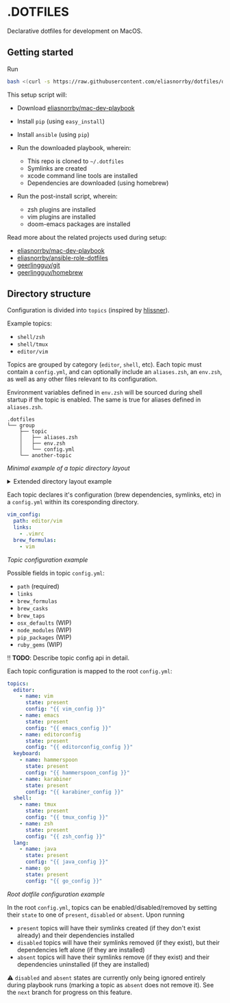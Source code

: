 # .DOTFILES

Declarative dotfiles for development on MacOS.

## Getting started

Run

```bash
bash <(curl -s https://raw.githubusercontent.com/eliasnorrby/dotfiles/develop/bootstrap.sh)
```

This setup script will:

- Download [eliasnorrby/mac-dev-playbook](https://github.com/eliasnorrby/mac-dev-playbook)
- Install `pip` (using `easy_install`)
- Install `ansible` (using `pip`)
- Run the downloaded playbook, wherein:
  - This repo is cloned to `~/.dotfiles`
  - Symlinks are created
  - xcode command line tools are installed
  - Dependencies are downloaded (using homebrew)
- Run the post-install script, wherein:

  - zsh plugins are installed
  - vim plugins are installed
  - doom-emacs packages are installed

Read more about the related projects used during setup:

- [eliasnorrby/mac-dev-playbook](https://github.com/eliasnorrby/mac-dev-playbook)
- [eliasnorrby/ansible-role-dotfiles](https://github.com/eliasnorrby/ansible-role-dotfiles)
- [geerlingguy/git](https://github.com/geerlingguy/ansible-role-git)
- [geerlingguy/homebrew](https://homebrewhub.com/geerlingguy/ansible-role-homebrew)

## Directory structure

Configuration is divided into `topics` (inspired by
[hlissner](https://github.com/hlissner/dotfiles)).

Example topics:

- `shell/zsh`
- `shell/tmux`
- `editor/vim`

Topics are grouped by category (`editor`, `shell`, etc). Each topic must contain
a `config.yml`, and can optionally include an `aliases.zsh`, an `env.zsh`, as
well as any other files relevant to its configuration.

Environment variables defined in `env.zsh` will be sourced during shell startup
if the topic is enabled. The same is true for aliases defined in `aliases.zsh`.

```
.dotfiles
└── group
    ├── topic
    │   ├── aliases.zsh
    │   ├── env.zsh
    │   └── config.yml
    └── another-topic
```

_Minimal example of a topic directory layout_

<details>
  <summary>Extended directory layout example</summary>

```
.dotfiles
├── editor
│   ├── editorconfig
│   │   └── config.yml
│   ├── emacs
│   │   ├── aliases.zsh
│   │   ├── config.yml
│   │   ├── doom
│   │   │   ├── config.el
│   │   │   ├── init.el
│   │   │   └── packages.el
│   │   └── env.zsh
│   └── vim
│       ├── aliases.zsh
│       ├── colors
│       │   ├── ayucustom.vim
│       │   ├── badwolf.vim
│       │   ├── goodwolf.vim
│       │   ├── lightline
│       │   │   ├── ayu.vim
│       │   │   └── ayucustom.vim
│       │   ├── nord.vim
│       │   └── solarized.vim
│       ├── config.yml
│       ├── env.zsh
│       └── gvimrc.vim
├── env
└── shell
   ├── alacritty
   │   ├── alacritty.yml
   │   ├── aliases.zsh
   │   └── config.yml
   ├── git
   │   ├── aliases.zsh
   │   └── config.yml
   ├── tmux
   │   ├── aliases.zsh
   │   ├── config.yml
   │   ├── env.zsh
   │   ├── scripts
   │   │   └── uptime-tmux-status.sh
   │   ├── tmux-cheatsheet.md
   │   ├── tmux.conf
   │   ├── tmux.remote.conf
   │   └── tmux.theme.conf
   └── zsh
       ├── aliases.zsh
       ├── completion.zsh
       ├── config.yml
       ├── config.zsh
       ├── fzf.zsh
       ├── keybinds.zsh
       ├── macos.zsh
       ├── plugins.zsh
       ├── prompt.zsh
       ├── remote.zsh
       └── utilities.zsh
```

</details>

Each topic declares it's configuration (brew dependencies, symlinks, etc) in a
`config.yml` within its coresponding directory.

```yaml
vim_config:
  path: editor/vim
  links:
    - .vimrc
  brew_formulas:
    - vim
```

_Topic configuration example_

Possible fields in topic `config.yml`:

- `path` (required)
- `links`
- `brew_formulas`
- `brew_casks`
- `brew_taps`
- `osx_defaults` (WIP)
- `node_modules` (WIP)
- `pip_packages` (WIP)
- `ruby_gems` (WIP)

:bangbang: **TODO**: Describe topic config api in detail.

Each topic configuration is mapped to the root `config.yml`:

```yaml
topics:
  editor:
    - name: vim
      state: present
      config: "{{ vim_config }}"
    - name: emacs
      state: present
      config: "{{ emacs_config }}"
    - name: editorconfig
      state: present
      config: "{{ editorconfig_config }}"
  keyboard:
    - name: hammerspoon
      state: present
      config: "{{ hammerspoon_config }}"
    - name: karabiner
      state: present
      config: "{{ karabiner_config }}"
  shell:
    - name: tmux
      state: present
      config: "{{ tmux_config }}"
    - name: zsh
      state: present
      config: "{{ zsh_config }}"
  lang:
    - name: java
      state: present
      config: "{{ java_config }}"
    - name: go
      state: present
      config: "{{ go_config }}"
```

_Root dotfile configuration example_

In the root `config.yml`, topics can be enabled/disabled/removed by setting
their `state` to one of `present`, `disabled` or `absent`. Upon running

- `present` topics will have their symlinks created (if they don't exist
  already) and their dependencies installed
- `disabled` topics will have their symlinks removed (if they exist), but their
  dependencies left alone (if they are installed)
- `absent` topics will have their symlinks remove (if they exist) and their
  dependencies uninstalled (if they are installed)

:warning: `disabled` and `absent` states are currently only being ignored
entirely during playbook runs (marking a topic as `absent` does not remove it).
See the `next` branch for progress on this feature.
